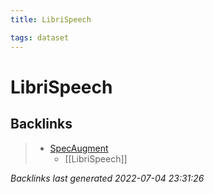 ```yaml
---
title: LibriSpeech

tags: dataset 
---
```


# LibriSpeech


## Backlinks

> - [SpecAugment](SpecAugment.md)
>   - [[LibriSpeech]]

_Backlinks last generated 2022-07-04 23:31:26_
